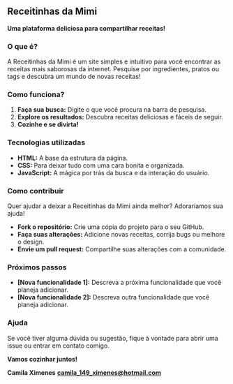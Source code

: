 ## Receitinhas da Mimi ‍

**Uma plataforma deliciosa para compartilhar receitas!**

### O que é?
A Receitinhas da Mimi é um site simples e intuitivo para você encontrar as receitas mais saborosas da internet. Pesquise por ingredientes, pratos ou tags e descubra um mundo de novas receitas!

### Como funciona?
1. **Faça sua busca:** Digite o que você procura na barra de pesquisa.
2. **Explore os resultados:** Descubra receitas deliciosas e fáceis de seguir.
3. **Cozinhe e se divirta!**

### Tecnologias utilizadas
* **HTML:** A base da estrutura da página.
* **CSS:** Para deixar tudo com uma cara bonita e organizada.
* **JavaScript:** A mágica por trás da busca e da interação do usuário.

### Como contribuir
Quer ajudar a deixar a Receitinhas da Mimi ainda melhor? Adoraríamos sua ajuda! 
* **Fork o repositório:** Crie uma cópia do projeto para o seu GitHub.
* **Faça suas alterações:** Adicione novas receitas, corrija bugs ou melhore o design.
* **Envie um pull request:** Compartilhe suas alterações com a comunidade.

### Próximos passos
* **[Nova funcionalidade 1]:** Descreva a próxima funcionalidade que você planeja adicionar.
* **[Nova funcionalidade 2]:** Descreva outra funcionalidade que você planeja adicionar.

### Ajuda
Se você tiver alguma dúvida ou sugestão, fique à vontade para abrir uma issue ou entrar em contato comigo.

**Vamos cozinhar juntos!** 

**Camila Ximenes**
**camila_149_ximenes@hotmail.com**
